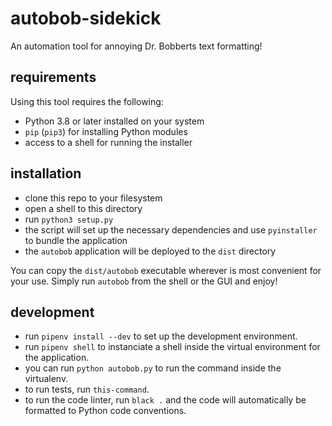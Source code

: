 # autobob-sidekick

An automation tool for annoying Dr. Bobberts text formatting!

## requirements

Using this tool requires the following:

- Python 3.8 or later installed on your system 
- `pip` (`pip3`) for installing Python modules
- access to a shell for running the installer

## installation

- clone this repo to your filesystem
- open a shell to this directory
- run `python3 setup.py`
- the script will set up the necessary dependencies and use `pyinstaller` to bundle the application
- the `autobob` application will be deployed to the `dist` directory

You can copy the `dist/autobob` executable wherever is most convenient for your use. Simply run `autobob` from the shell or the GUI and enjoy!

## development

- run `pipenv install --dev` to set up the development environment.
- run `pipenv shell` to instanciate a shell inside the virtual environment for the application.
- you can run `python autobob.py` to run the command inside the virtualenv.
- to run tests, run `this-command`.
- to run the code linter, run `black .` and the code will automatically be formatted to Python code conventions.
